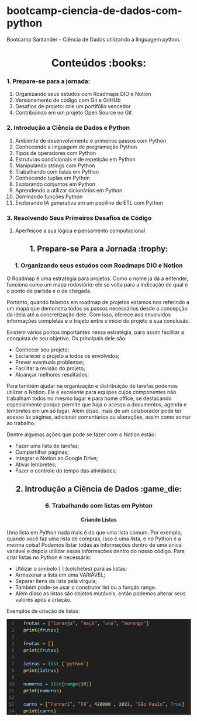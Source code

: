 # bootcamp-ciencia-de-dados-com-python
Bootcamp Santander - Ciência de Dados utilizando a linguagem python.

<h1 align="center">Conteúdos :books:</h1> 

### 1. Prepare-se para a jornada:
1. Organizando seus estudos com Roadmaps DIO e Notion
2. Versionamento de código com Git e GitHUb
3. Desafios de projeto: crie um portifólio vencedor
4. Contribuindo em um projeto Open Source no Git

### 2. Introdução a Ciência de Dados e Python
1. Ambiente de desenvolvimento e primeiros passos com Python
2. Conhecendo a linguagem de programação Python
3. Tipos de operadores com Python
4. Estruturas condicionais e de repetição em Python
5. Manipulando strings com Python
6. Trabalhando com listas em Python
7. Conhecendo tuplas em Python
8. Explorando conjuntos em Python
9. Aprendendo a utilizar dicionários em Python
10. Dominando funções Python
11. Explorando IA generativa em um pepiline de ETL com Python

### 3. Resolvendo Seus Primeiros Desafios de Código
1. Aperfeiçoe a sua lógica e pensamento computacional 

<h2 align="center">1. Prepare-se Para a Jornada :trophy:</h2>
<h3 align="center">1. Organizando seus estudos com Roadmaps DIO e Notion</h3>
O Roadmap é uma estratégia para projetos. Como o nome já dá a entender, funciona como um mapa rodoviário: ele se volta para a indicação de qual é o ponto de partida e o de chegada.

Portanto, quando falamos em roadmap de projetos estamos nos referindo a um mapa que demonstra todos os passos necessários desde a concepção da ideia até a concretização dele. Com isso, oferece aos envolvidos informações completas e o trajeto entre o início do projeto e sua conclusão.

Existem vários pontos importantes nessa estratégia, para assim facilitar a conquista de seu objetivo. Os principais dele são:
- Conhecer seu projeto;
- Esclarecer o projeto a todos os envolvidos;
- Prever eventuais problemas;
- Facilitar a revisão do projeto;
- Alcançar melhores resultados;

Para também ajudar na organização e distribuição de tarefas podemos utilizar o Notion. Ele é excelente para equipes cujos componentes não trabalham todos no mesmo lugar e para home office, se destacando especialmente porque permite que haja o acesso a documentos, agenda e lembretes em um só lugar. Além disso, mais de um colaborador pode ter acesso às páginas, adicionar comentários ou alterações, assim como somar ao trabalho.

Dentre algumas ações que pode se fazer com o Notion estão:
- Fazer uma lista de tarefas;
- Compartilhar páginas;
- Integrar o Notion ao Google Drive;
- Ativar lembretes;
- Fazer o controle do tempo das atividades;


<h2 align="center">2. Introdução a Ciência de Dados :game_die:</h2>
<h3 align="center">6. Trabalhando com listas em Pyhton</h3>

<h4 align="center"><strong>Criando Listas</strong></h4>

Uma lista em Python nada mais é do que uma lista comum. Por exemplo, quando você faz uma lista de compras, isso é uma lista, e no Python é a mesma coisa! Podemos listar todas as informações dentro de uma única variável e depois utilizar essas informações dentro do nosso código.
Para criar listas no Python é necessário:
- Utilizar o símbolo [ ] (colchetes) para as listas;
- Armazenar a lista em uma VARIÁVEL;
- Separar itens da lista pela vírgula;
- Também pode-se usar o construtor list ou a função range.
- Além disso as listas são objetos mutáveis, então podemos alterar seus valores após a criação.

Exemplos de criação de listas:

![](img/criar_listas.png)
